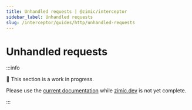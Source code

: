 ```yaml
---
title: Unhandled requests | @zimic/interceptor
sidebar_label: Unhandled requests
slug: /interceptor/guides/http/unhandled-requests
---
```


# Unhandled requests

:::info

🚧 This section is a work in progress.

Please use the [current documentation](https://github.com/zimicjs/zimic/wiki) while [zimic.dev](/) is not yet complete.

:::
